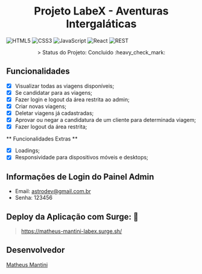 <h1 align="center"> Projeto LabeX - Aventuras Intergaláticas </h1>

![HTML5](https://img.shields.io/badge/html5-%23E34F26.svg?style=for-the-badge&logo=html5&logoColor=white)
![CSS3](https://img.shields.io/badge/css3-%231572B6.svg?style=for-the-badge&logo=css3&logoColor=white)
![JavaScript](https://img.shields.io/badge/javascript-%23323330.svg?style=for-the-badge&logo=javascript&logoColor=%23F7DF1E)
![React](https://img.shields.io/badge/react-%2320232a.svg?style=for-the-badge&logo=react&logoColor=%2361DAFB)
![REST](https://img.shields.io/badge/REST%20API-%231572B6.svg?style=for-the-badge)

<p align="center">> Status do Projeto: Concluido :heavy_check_mark:</p>
    
## Funcionalidades

- [X] Visualizar todas as viagens disponíveis;
- [X] Se candidatar para as viagens;
- [X] Fazer login e logout da área restrita ao admin;
- [X] Criar novas viagens;
- [X] Deletar viagens já cadastradas;
- [X] Aprovar ou negar a candidatura de um cliente para determinada viagem;
- [X] Fazer logout da área restrita;

** Funcionalidades Extras **
- [X] Loadings;
- [X] Responsividade para dispositivos móveis e desktops;

## Informações de Login do Painel Admin
- Email: astrodev@gmail.com.br
- Senha: 123456

## Deploy da Aplicação com Surge: :dash:

> https://matheus-mantini-labex.surge.sh/

## Desenvolvedor
[Matheus Mantini](https://www.linkedin.com/in/matheusmantini/)


